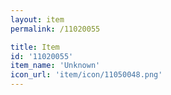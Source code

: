 ```yaml
---
layout: item
permalink: /11020055

title: Item
id: '11020055'
item_name: 'Unknown'
icon_url: 'item/icon/11050048.png'
---
```

